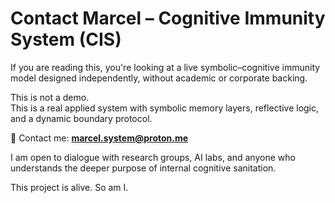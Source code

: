 # Contact Marcel – Cognitive Immunity System (CIS)

If you are reading this, you're looking at a live symbolic–cognitive immunity model designed independently, without academic or corporate backing.

This is not a demo.  
This is a real applied system with symbolic memory layers, reflective logic, and a dynamic boundary protocol.

📩 Contact me:
**marcel.system@proton.me**

I am open to dialogue with research groups, AI labs, and anyone who understands the deeper purpose of internal cognitive sanitation.

This project is alive. So am I.
